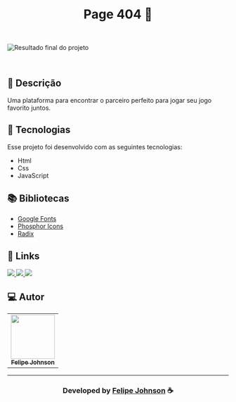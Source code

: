 <h1 align="center">
  Page 404 🎲
</h1>

<br>

![Resultado final do projeto](https://user-images.githubusercontent.com/112385665/194606276-0bfea176-a417-409c-a56d-642bc55587c2.png)

<br>

## 📝 Descrição 

Uma plataforma para encontrar o parceiro perfeito para jogar seu jogo favorito juntos.  


## 🚀 Tecnologias

Esse projeto foi desenvolvido com as seguintes tecnologias:

- Html
- Css
- JavaScript

## 📚 Bibliotecas

- [Google Fonts](https://fonts.google.com/)
- [Phosphor Icons](https://phosphoricons.com/)
- [Radix](https://www.radix-ui.com/)

## 🔗 Links

<p align="left">
 
 <a href="https://www.instagram.com/felipee.johnson/" alt="insta">
  <img src="https://img.shields.io/badge/-Instagram-000dff?style=for-the-badge&logo=Instagram&logoColor=FFFFFF&link=https://www.instagram.com/felipee.johnson/"/> 
 </a>
 
 <a href="mailto:contatofelipejohnson@gmail.com" alt="email">
  <img src="https://img.shields.io/badge/-GMAIL-1DA1F2?style=for-the-badge&logo=gmail&logoColor=FFFFFF&link=mailto:contatofelipejohnson@gmail.com"/> 
 </a>

  <a href="https://felipee-johnson.web.app/" alt="Portfolio">
  <img src="https://img.shields.io/badge/my_portfolio-000?style=for-the-badge&logo=ko-fi&logoColor=white&link=https://felipee-johnson.web.app/"/>
 </a>

 </p>
 
## 💻 Autor<br>
<table>
  <tr>
    <td align="center">
      <a href="https://github.com/felipejohnson/">
        <img src="https://felipee-johnson.web.app/assets/images/devproff-removebg.png" width="100px;" /><br>
        <sub>
          <b>Felipe Johnson</b>
        </sub>
      </a>
    </td>
  </tr>
</table>

-----

  <h3 align="center"> Developed by <a href="https://github.com/felipejohnson/">Felipe Johnson</a> ☕</h3>

